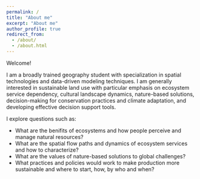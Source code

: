 ```yaml
---
permalink: /
title: "About me"
excerpt: "About me"
author_profile: true
redirect_from: 
  - /about/
  - /about.html
---
```


Welcome! 

I am a broadly trained geography student with specialization in spatial technologies and data-driven modeling techniques. I am generally interested in sustainable land use with particular emphasis on ecosystem service dependency, cultural landscape dynamics, nature-based solutions, decision-making for conservation practices and climate adaptation, and developing effective decision support tools.

I explore questions such as:

- What are the benifits of ecosystems and how people perceive and manage natural resources?
- What are the spatial flow paths and dynamics of ecosystem services and how to characterize?
- What are the values of nature-based solutions to global challenges?
- What practices and policies would work to make production more sustainable and where to start, how, by who and when?
